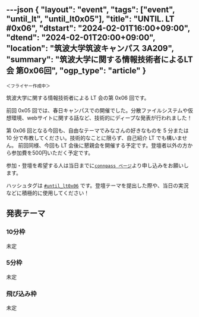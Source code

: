 ---json
{
    "layout": "event",
    "tags": ["event", "until_lt", "until_lt0x05"],
    "title": "UNTIL. LT #0x06",
    "dtstart": "2024-02-01T16:00+09:00",
    "dtend": "2024-02-01T20:00+09:00",
    "location": "筑波大学筑波キャンパス 3A209",
    "summary": "筑波大学に関する情報技術者によるLT会 第0x06回",
    "ogp_type": "article"
}
---

`＜フライヤー作成中＞`
<!-- <img src="/assets/img/until_lt_poster_5th.webp" height=600> -->

筑波大学に関する情報技術者による LT 会の第 0x06 回です。

前回 0x05 回では、春日キャンパスでの開催でした。分散ファイルシステムや仮想環境、webサイトに関する話など、技術的にディープな発表が行われました！

第 0x06 回となる今回も、自由なテーマでみなさんの好きなものを 5 分または 10 分で布教してください。技術的なことに限らず、自己紹介 LT でも構いません。
前回同様、今回も LT 会後に懇親会を開催する予定です。登壇者以外の方から参加費を500円いただく予定です。

参加・登壇を希望する人は当日までに<a href="https://connpass.com/event/338604/" target="_blank" rel="compassで参加登録">`connpass ページ`</a>より申し込みをお願いします。

ハッシュタグは <a href="https://twitter.com/search?q=%23until_lt0x06" target="_blank" rel="twitter検索結果">`#until_lt0x06`</a> です。登壇テーマを提出した際や、当日の実況などに積極的に使用してください！

## 発表テーマ
### 10分枠
未定
### 5分枠
未定
### 飛び込み枠
未定
